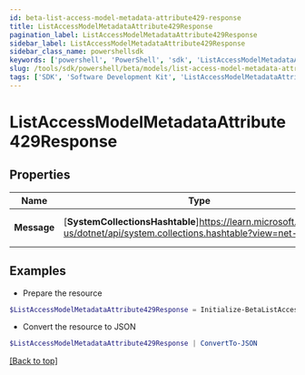 ```yaml
---
id: beta-list-access-model-metadata-attribute429-response
title: ListAccessModelMetadataAttribute429Response
pagination_label: ListAccessModelMetadataAttribute429Response
sidebar_label: ListAccessModelMetadataAttribute429Response
sidebar_class_name: powershellsdk
keywords: ['powershell', 'PowerShell', 'sdk', 'ListAccessModelMetadataAttribute429Response', 'BetaListAccessModelMetadataAttribute429Response'] 
slug: /tools/sdk/powershell/beta/models/list-access-model-metadata-attribute429-response
tags: ['SDK', 'Software Development Kit', 'ListAccessModelMetadataAttribute429Response', 'BetaListAccessModelMetadataAttribute429Response']
---
```



# ListAccessModelMetadataAttribute429Response

## Properties

Name | Type | Description | Notes
------------ | ------------- | ------------- | -------------
**Message** | [**SystemCollectionsHashtable**]https://learn.microsoft.com/en-us/dotnet/api/system.collections.hashtable?view=net-9.0 | A message describing the error | [optional] 

## Examples

- Prepare the resource
```powershell
$ListAccessModelMetadataAttribute429Response = Initialize-BetaListAccessModelMetadataAttribute429Response  -Message  Rate Limit Exceeded 
```

- Convert the resource to JSON
```powershell
$ListAccessModelMetadataAttribute429Response | ConvertTo-JSON
```


[[Back to top]](#) 

